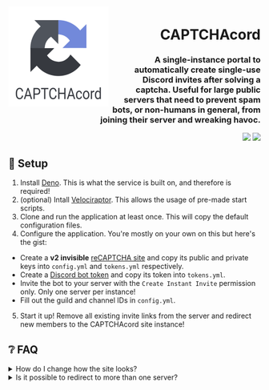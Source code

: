 [Support]: https://encode42.dev/support
[Discord Badge]: https://img.shields.io/discord/646517284453613578?color=7289da&labelColor=7289da&label=​&logo=discord&logoColor=white&style=flat-square
[Codacy]: https://app.codacy.com/gh/Encode42/CAPTCHAcord
[Codacy Badge]: https://img.shields.io/codacy/grade/79f97c356b6a47fc9251096465e3b7f0?color=172B4D&labelColor=172B4D&label=​&logo=codacy&style=flat-square

<img src=".github/assets/badge.png" width="200px" align="left">

<div align="right">

# CAPTCHAcord
### A single-instance portal to automatically create single-use Discord invites after solving a captcha. Useful for large public servers that need to prevent spam bots, or non-humans in general, from joining their server and wreaking havoc.
[![][Codacy Badge]][Codacy] [![][Discord Badge]][Support]
</div>

## 🔧 Setup
1. Install [Deno](https://deno.land/). This is what the service is built on, and therefore is required!
2. (optional) Intall [Velociraptor](https://velociraptor.run/). This allows the usage of pre-made start scripts.
3. Clone and run the application at least once. This will copy the default configuration files.
4. Configure the application. You're mostly on your own on this but here's the gist:
  - Create a **v2 invisible** [reCAPTCHA site](https://www.google.com/recaptcha/admin/create) and copy its public and private keys into `config.yml` and `tokens.yml` respectively.
  - Create a [Discord bot token](https://www.writebots.com/discord-bot-token/) and copy its token into `tokens.yml`.
  - Invite the bot to your server with the `Create Instant Invite` permission only. Only one server per instance!
  - Fill out the guild and channel IDs in `config.yml`.
5. Start it up! Remove all existing invite links from the server and redirect new members to the CAPTCHAcord site instance!

## ❔ FAQ
<details>
<summary>
How do I change how the site looks?
</summary>

Open the `public` directory and edit `style.css` or `index.html` to your liking! These files are static, they will never be overwritten.
</details>

<details>
<summary>
Is it possible to redirect to more than one server?
</summary>

Not with a single instance. As it stands currently, you must host a single instance for each server you connect to the bot.

This may change in the future, though.
</details>
